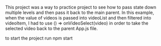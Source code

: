This project was a way to practice project to see how to pass state down multiple levels and then pass it back to the main parent. In this example, when the value of videos is passed into videoList and then filtered into videoItem, I had to use () => onVideoSelect(video) in order to take the selected video back to the parent App.js file.

to start the project run npm start
